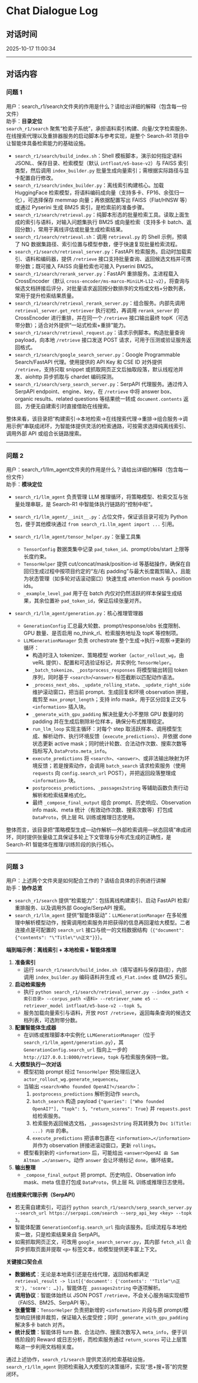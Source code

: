 # Chat Dialogue Log

## 对话时间
2025-10-17 11:00:34

---

## 对话内容

### 问题 1
用户：search_r1/search文件夹的作用是什么？请给出详细的解释（包含每一份文件）  
助手：**目录定位**  
`search_r1/search` 聚焦“检索子系统”，承担语料索引构建、向量/文字检索服务、在线搜索代理以及重排器服务的启动脚本与参考实现，是整个 Search-R1 项目中让智能体具备检索能力的基础设施。

- `search_r1/search/build_index.sh`：Shell 模板脚本，演示如何指定语料 JSONL、保存目录、检索模型（默认 `intfloat/e5-base-v2`）与 FAISS 索引类型，然后调用 `index_builder.py` 批量生成向量索引；需根据实际路径与显卡配置自行修改。  
- `search_r1/search/index_builder.py`：离线索引构建核心。加载 HuggingFace 检索模型，将语料编码成向量（支持多卡、FP16、余弦归一化），可选择保存 memmap 向量；再依据配置写出 FAISS（Flat/HNSW 等）或通过 Pyserini 生成 BM25 索引，是检索前的准备步骤。  
- `search_r1/search/retrieval.py`：纯脚本形态的批量检索工具。读取上面生成的索引与语料，对输入问题集执行 BM25 或向量检索（支持多卡 batch、返回分数），常用于离线评估或批量生成检索结果。  
- `search_r1/search/retrieval.sh`：调用 `retrieval.py` 的 Shell 示例，预填了 NQ 数据集路径、索引位置与模型参数，便于快速复现批量检索流程。  
- `search_r1/search/retrieval_server.py`：FastAPI 检索服务。启动时加载索引、语料和编码器，提供 `/retrieve` 接口支持批量查询、返回候选文档并可携带分数；既可接入 FAISS 向量检索也可接入 Pyserini BM25。  
- `search_r1/search/rerank_server.py`：FastAPI 重排服务。主进程载入 CrossEncoder（默认 `cross-encoder/ms-marco-MiniLM-L12-v2`），将查询与候选文档拼接后评分，对批量请求返回按分数排序的文档或文档+分数列表，常用于提升检索结果质量。  
- `search_r1/search/retrieval_rerank_server.py`：组合服务。内部先调用 `retrieval_server.get_retriever` 执行初检，再调用 `rerank_server` 的 CrossEncoder 进行重排，并在同一个 `/retrieve` 接口输出最终 topK（可选带分数）；适合对外提供“一站式检索+重排”能力。  
- `search_r1/search/retrieval_request.py`：请求示例脚本。构造批量查询 payload，向本地 `/retrieve` 接口发送 POST 请求，可用于压测或验证服务返回格式。  
- `search_r1/search/google_search_server.py`：Google Programmable Search/FastAPI 代理。使用提供的 API Key 和 CSE ID 对外提供 `/retrieve`，支持只取 snippet 或抓取网页正文后抽取段落，默认线程池并发、aiohttp 异步抓取与 chardet 编码探测。  
- `search_r1/search/serp_search_server.py`：SerpAPI 代理服务。通过传入 SerpAPI endpoint、engine、key，在 `/retrieve` 中将 answer box、organic results、related questions 等结果统一转成 `document.contents` 返回，方便无自建索引时直接借助在线搜索。  

整体来看，该目录把“构建索引→本地检索→在线搜索代理→重排→组合服务→调用示例”串联成闭环，为智能体提供灵活的检索通路，可按需求选择纯离线索引、调用外部 API 或组合长链路搜索。

---

### 问题 2
用户：search_r1/llm_agent文件夹的作用是什么？请给出详细的解释（包含每一份文件）  
助手：**模块定位**
- `search_r1/llm_agent` 负责管理 LLM 推理循环，将策略模型、检索交互与张量处理串联，是 Search-R1 中智能体执行链路的“控制中枢”。

- `search_r1/llm_agent/__init__.py`：占位文件，保证该目录可视为 Python 包，便于其他模块通过 `from search_r1.llm_agent import ...` 引用。
- `search_r1/llm_agent/tensor_helper.py`：张量工具集  
  - `TensorConfig` 数据类集中记录 `pad_token_id`、prompt/obs/start 上限等长度约束。  
  - `TensorHelper` 提供 cut/concat/mask/position-id 等基础操作，确保在自回归生成过程中按项目约定的“左/右 padding”与最大长度裁剪输入，且能为状态管理（如多轮对话滚动窗口）快速生成 attention mask 与 position ids。  
  - `_example_level_pad` 用于在 batch 内仅对仍然活跃的样本保留生成结果，其余位置补 `pad_token_id`，保证后续张量对齐。
- `search_r1/llm_agent/generation.py`：核心推理管理器  
  - `GenerationConfig` 汇总最大轮数、prompt/response/obs 长度限制、GPU 数量、是否启用 no_think_rl、检索服务地址及 topK 等控制项。  
  - `LLMGenerationManager` 负责 orchestrate 整个生成→执行→观察→更新的循环：  
    - 构造时注入 tokenizer、策略模型 worker（`actor_rollout_wg`，由 veRL 提供）、配置和可选验证标记，并实例化 `TensorHelper`。  
    - `_batch_tokenize`、`_postprocess_responses` 将模型输出转回 token 序列，同时基于 `<search>`/`<answer>` 标签截断以匹配动作语法。  
    - `_process_next_obs`、`_update_rolling_state`、`_update_right_side` 维护滚动窗口，把当前 prompt、生成回复和环境 observation 拼接，裁剪至 `max_prompt_length`；支持 info mask，用于区分回复正文与 `<information>` 插入块。  
    - `_generate_with_gpu_padding` 解决批量大小不整除 GPU 数量时的 padding 并在生成后剔除补位样本，确保分布式推理稳定。  
    - `run_llm_loop` 实现主循环：对每个 step 取活跃样本、调用模型生成、解析动作、执行环境反馈（`execute_predictions`）、并依据 done 状态更新 active mask；同时统计轮数、合法动作次数、搜索次数等指标写入 `DataProto.meta_info`。  
    - `execute_predictions` 将 `<search>`、`<answer>`、或非法输出映射为环境反馈；若是搜索动作，会调用 `batch_search` 请求检索服务（使用 `requests` 向 `config.search_url` POST），并把返回段落整理成 `<information>` 块。  
    - `postprocess_predictions`、`_passages2string` 等辅助函数负责行动解析和检索结果格式化。  
    - 最终 `_compose_final_output` 组合 prompt、历史响应、Observation info mask、meta 统计（有效动作次数、搜索次数等）打包成 `DataProto`，供上层 RL 训练或推理日志使用。

整体而言，该目录把“策略模型生成—动作解析—外部检索调用—状态回填”串成闭环，同时提供张量级工具保证多轮上下文管理与分布式生成的正确性，是 Search-R1 智能体在推理/训练阶段的执行核心。

---

### 问题 3
用户：上述两个文件夹是如何配合工作的？请结合具体的示例进行讲解  
助手：**协作总览**  
- `search_r1/search` 提供“检索能力”：包括离线构建索引、启动 FastAPI 检索/重排服务、以及调用外部 Google/SerpAPI 搜索。  
- `search_r1/llm_agent` 提供“智能体驱动”：`LLMGenerationManager` 在多轮推理中解析模型动作，按需调用检索服务并把获得的信息再回灌给大模型。二者连接点是可配置的 `search_url` 接口与统一的文档数据结构（`{"document": {"contents": "\"Title\"\n正文"}}`）。

**端到端示例：离线索引 + 本地检索 + 智能体推理**  
1. **准备索引**  
   - 运行 `search_r1/search/build_index.sh`（填写语料与保存路径），内部调用 `index_builder.py` 编码语料并生成 `e5_Flat.index` 或 BM25 索引。  
2. **启动检索服务**  
   - 执行 `python search_r1/search/retrieval_server.py --index_path <索引目录> --corpus_path <语料> --retriever_name e5 --retriever_model intfloat/e5-base-v2 --topk 5`。  
   - 服务加载向量索引与语料，开放 `POST /retrieve`，返回每条查询的候选文档列表，可选附带分数。  
3. **配置智能体生成器**  
   - 在训练或推理脚本中实例化 `LLMGenerationManager`（位于 `search_r1/llm_agent/generation.py`），其 `GenerationConfig.search_url` 指向上一步的 `http://127.0.0.1:8000/retrieve`，`topk` 与检索服务保持一致。  
4. **大模型执行一次对话**  
   - 模型初始 prompt 经过 `TensorHelper` 预处理后送入 `actor_rollout_wg.generate_sequences`。  
   - 当输出 `<search>Who founded OpenAI?</search>`：  
     1. `postprocess_predictions` 解析到动作 `search`。  
     2. `batch_search` 构造 payload `{"queries": ["Who founded OpenAI?"], "topk": 5, "return_scores": True}` 并 `requests.post` 给检索服务。  
     3. 检索服务返回候选文档，`_passages2string` 将其转换为 `Doc 1(Title: ...) 内容` 的串。  
     4. `execute_predictions` 把该串包裹在 `<information>…</information>` 并作为 observation 拼接进滚动窗口，更新 `rollings`。  
   - 模型看到新的 `<information>` 后，可能给出 `<answer>OpenAI 由 Sam Altman …</answer>`。动作 `answer` 会让环境标记 `done`，循环结束。  
5. **输出整理**  
   - `_compose_final_output` 把 prompt、历史响应、Observation info mask、meta 信息打包成 `DataProto`，供上层 RL 训练或推理日志使用。

**在线搜索代理示例（SerpAPI）**  
- 若无需自建索引，可运行 `python search_r1/search/serp_search_server.py --search_url https://serpapi.com/search --serp_api_key <key> --topk 3`。  
- 智能体配置 `GenerationConfig.search_url` 指向该服务。后续流程与本地检索一致，只是检索结果来自 SerpAPI。  
- 如需抓取网页正文，可改用 `google_search_server.py`，其内部 `fetch_all` 会异步抓取页面并提取 `<p>` 标签文本，给模型提供更丰富上下文。

**关键接口契合点**  
- **数据格式**：无论是本地索引还是在线代理，返回结构都满足 `retrieval_result -> list[{'document': {'contents': '"Title"\n正文'}, 'score': …}]`，智能体在 `_passages2string` 中逐项解析。  
- **调用协议**：智能体始终以 JSON POST `/retrieve`，不会关心服务端实现细节（FAISS、BM25、SerpAPI 等）。  
- **张量管理**：`TensorHelper` 负责把新增的 `<information>` 片段与原 prompt/模型响应拼接并裁剪，保证输入长度受控；同时 `_generate_with_gpu_padding` 解决多卡 batch 对齐。  
- **统计反馈**：智能体将 turn 数、合法动作、搜索次数写入 `meta_info`，便于训练阶段的 Reward 或日志分析，而检索服务通过 `return_scores` 可让上层策略进一步利用文档相关度。

通过上述协作，`search_r1/search` 提供灵活的检索基础设施，`search_r1/llm_agent` 则把检索融入大模型的决策循环，实现“思+搜+答”的完整闭环。
